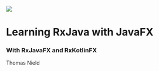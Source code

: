 
![](http://i.imgur.com/ikwrkAJ.png) 

# Learning RxJava with JavaFX
### With RxJavaFX and RxKotlinFX


Thomas Nield 
